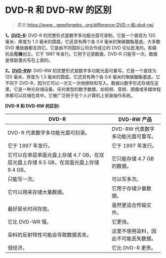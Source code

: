 # DVD-R 和 DVD-RW 的区别

> 原文:[https://www . geesforgeks . org/difference-DVD-r-和-dvd-rw/](https://www.geeksforgeeks.org/difference-between-dvd-r-and-dvd-rw/)

**1。[DVD-R](https://www.geeksforgeeks.org/dvd-r-full-form/):**
DVD-R 的完整形式是数字多功能光盘可录制。它是一个直径为 120 毫米、厚度为 1.3 毫米的圆盘。它还具有两个各 0.6 毫米的聚碳酸酯基底。大多数 DVD 播放器都支持它。它是由不同国际公司合作成立的 DVD 论坛批准的。影碟机由**先锋**创立。它于 1997 年发行。它用于记录数据。DVD-R 只能写一次。数据是借助激光写在上面的。

**2。[DVD-RW](https://www.geeksforgeeks.org/dvd-rw-full-form/):**
DVD-RW 的完整形式是数字多功能光盘可重写。它是一个直径为 120 毫米、厚度为 1.3 毫米的圆盘。它还具有两个各 0.6 毫米的聚碳酸酯基底。它不同于 DVD-R，因为它可以一次又一次地擦除和写入。数据以数字形式存储在这里。它是一种光存储设备。任何类型的数字数据，如视频、音频、图像或多媒体程序都可以存储在其中。它被广泛用于在个人计算机上安装操作系统。

**DVD-R 和 DVD-RW 的区别:**

<center>

| DVD-R | DVD-RW 产品 |
| --- | --- |
| DVD-R 代表数字多功能光盘可刻录。 | DVD-RW 代表数字多功能光盘可重写。 |
| 它于 1997 年发行。 | 它于 1997 年发行。 |
| 它可以在单层单面光盘上存储 4.7 GB，在双层光盘上存储 8.5 GB，在双面光盘上存储 9.4 GB。 | 它只能存储 4.7 GB 的数据。 |
| 只能写一次。 | 可以写多次。 |
| 它可以用来存储大量数据。 | 它用于存储少量数据。 |
| 最好是长时间存放。 | 虽然更适合传输文件。 |
| 它比 DVD-WR 慢。 | 它更快。 |
| 染料的反射特性可能会导致数据丢失。 | 这里不使用染料，因此不可能丢失数据。 |
| 很经济。 | 它比 DVD-R 更贵。 |

</center>
